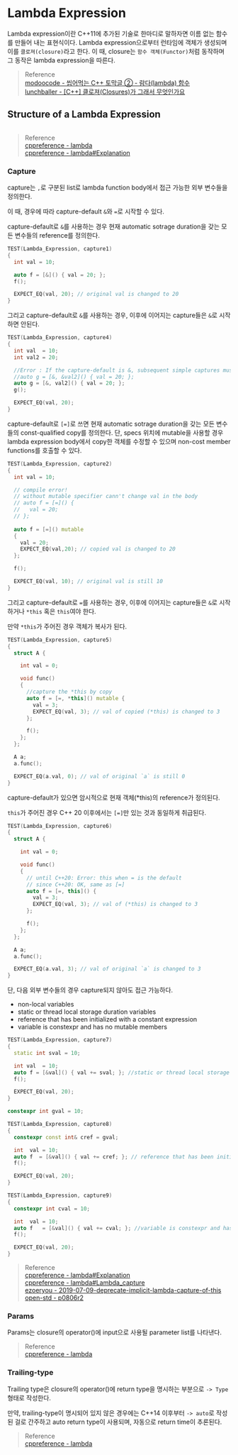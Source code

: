 # Lambda Expression
Lambda expression이란 C++11에 추가된 기술로 한마디로 말하자면 이름 없는 함수를 만들어 내는 표현식이다. Lambda expression으로부터 런타임에 객체가 생성되며 이를 `클로져(closure)`라고 한다. 이 때, closure는 `함수 객체(Functor)`처럼 동작하며 그 동작은 lambda expression을 따른다.

> Reference  
> [modoocode - 씹어먹는 C++ 토막글 ② - 람다(lambda) 함수](https://modoocode.com/196)  
> [lunchballer - [C++] 클로져(Closures)가 그래서 무엇인가요](https://lunchballer.com/archives/284)  

## Structure of a Lambda Expression
```{figure} _image/2301.png
```

> Reference   
> [cppreference - lambda](https://en.cppreference.com/w/cpp/language/lambda)  
> [cppreference - lambda#Explanation](https://en.cppreference.com/w/cpp/language/lambda#Explanation)  

### Capture
capture는 `,`로 구분된 list로 lambda function body에서 접근 가능한 외부 변수들을 정의한다. 

이 때, 경우에 따라 capture-default `&`와 `=`로 시작할 수 있다.

capture-default로 `&`를 사용하는 경우 현재 automatic sotrage duration을 갖는 모든 변수들의 reference를 정의한다. 

```cpp
TEST(Lambda_Expression, capture1)
{
  int val = 10;

  auto f = [&]() { val = 20; };
  f();

  EXPECT_EQ(val, 20); // original val is changed to 20
}
```

그리고 capture-default로 `&`를 사용하는 경우, 이후에 이어지는 capture들은 `&`로 시작하면 안된다.

```cpp
TEST(Lambda_Expression, capture4)
{
  int val  = 10;
  int val2 = 20;

  //Error : If the capture-default is &, subsequent simple captures must not begin with &
  //auto g = [&, &val2]() { val = 20; };
  auto g = [&, val2]() { val = 20; };
  g();

  EXPECT_EQ(val, 20);
}
```

capture-default로 `[=]`로 쓰면 현재 automatic sotrage duration을 갖는 모든 변수들의 const-qualified copy를 정의한다. 단, specs 위치에 mutable을 사용할 경우 lambda expression body에서 copy한 객체를 수정할 수 있으며 non-cost member functions를 호출할 수 있다.

```cpp
TEST(Lambda_Expression, capture2)
{
  int val = 10;

  // compile error!
  // without mutable specifier cann't change val in the body
  // auto f = [=]() {
  //   val = 20; 
  // };
    
  auto f = [=]() mutable 
  {
    val = 20;
    EXPECT_EQ(val,20); // copied val is changed to 20
  };

  f();

  EXPECT_EQ(val, 10); // original val is still 10
}
```

그리고 capture-default로 `=`를 사용하는 경우, 이후에 이어지는 capture들은 `&`로 시작하거나 `*this` 혹은 `this`여야 한다.

만약 `*this`가 주어진 경우 객체가 복사가 된다. 

```cpp
TEST(Lambda_Expression, capture5)
{
  struct A {

    int val = 0;

    void func()
    {
      //capture the *this by copy
      auto f = [=, *this]() mutable {
        val = 3;
        EXPECT_EQ(val, 3); // val of copied (*this) is changed to 3
      };

      f();
    };
  };

  A a;
  a.func();

  EXPECT_EQ(a.val, 0); // val of original `a` is still 0
}

```


capture-default가 있으면 암시적으로 현재 객체(\*this)의 reference가 정의된다. 

`this`가 주어진 경우 C++ 20 이후에서는 `[=]`만 있는 것과 동일하게 취급된다.

```cpp
TEST(Lambda_Expression, capture6)
{
  struct A {

    int val = 0;

    void func()
    {
      // until C++20: Error: this when = is the default
      // since C++20: OK, same as [=]
      auto f = [=, this]() {
        val = 3;
        EXPECT_EQ(val, 3); // val of (*this) is changed to 3
      };

      f();
    };
  };

  A a;
  a.func();

  EXPECT_EQ(a.val, 3); // val of original `a` is changed to 3
}
```

단, 다음 외부 변수들의 경우 capture되지 않아도 접근 가능하다.
* non-local variables
* static or thread local storage duration variables
* reference that has been initialized with a constant expression
* variable is constexpr and has no mutable members

```cpp
TEST(Lambda_Expression, capture7)
{
  static int sval = 10;

  int val  = 10;
  auto f = [&val]() { val += sval; }; //static or thread local storage duration variables
  f();

  EXPECT_EQ(val, 20);
}

constexpr int gval = 10;

TEST(Lambda_Expression, capture8)
{
  constexpr const int& cref = gval;

  int  val = 10;
  auto f  = [&val]() { val += cref; }; // reference that has been initialized with a constant expression
  f();

  EXPECT_EQ(val, 20);
}

TEST(Lambda_Expression, capture9)
{
  constexpr int cval = 10;

  int  val = 10;
  auto f   = [&val]() { val += cval; }; //variable is constexpr and has no mutable members
  f();

  EXPECT_EQ(val, 20);
}
```

> Reference  
> [cppreference - lambda#Explanation](https://en.cppreference.com/w/cpp/language/lambda#Explanation)   
> [cppreference - lambda#Lambda_capture](https://en.cppreference.com/w/cpp/language/lambda#Lambda_capture)  
> [ezoeryou - 2019-07-09-deprecate-implicit-lambda-capture-of-this](https://ezoeryou.github.io/blog/article/2019-07-09-deprecate-implicit-lambda-capture-of-this.html)  
> [open-std - p0806r2](https://www.open-std.org/jtc1/sc22/wg21/docs/papers/2018/p0806r2.html)

### Params
Params는 closure의 operator()에 input으로 사용될 parameter list를 나타낸다.

> Reference  
> [cppreference - lambda](https://en.cppreference.com/w/cpp/language/lambda)  

### Trailing-type
Trailing type은 closure의 operator()에 return type을 명시하는 부분으로 `-> Type` 형태로 작성한다.

만약, trailing-type이 명시되어 있지 않은 경우에는 C++14 이후부터 `-> auto`로 작성된 걸로 간주하고 auto return type이 사용되며, 자동으로 return time이 추론된다.

> Reference  
> [cppreference - lambda](https://en.cppreference.com/w/cpp/language/lambda)   